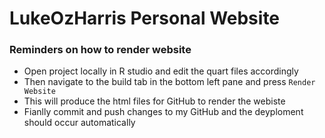 # LukeOzHarris Personal Website

### Reminders on how to render website
- Open project locally in R studio and edit the quart files accordingly
- Then navigate to the build tab in the bottom left pane and press `Render Website`
- This will produce the html files for GitHub to render the webiste
- Fianlly commit and push changes to my GitHub and the deyploment should occur automatically
